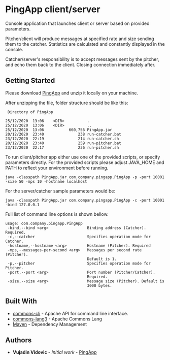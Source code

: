 # PingApp client/server

Console application that launches client or server based on provided parameters. 

Pitcher/client will produce messages at specified rate and size sending them to the catcher. Statistics are calculated and constantly displayed in the console.

Catcher/server's responsibility is to accept messages sent by the pitcher, and echo them back to the client. Closing connection immediately after. 

## Getting Started

Please download [PingApp](https://github.com/vujadinv/pingapp/blob/main/PingApp.zip) and unzip it locally on your machine.

After unzipping the file, folder structure should be like this:
```
 Directory of PingApp

25/12/2020  13:06    <DIR>          .
25/12/2020  13:06    <DIR>          ..
25/12/2020  13:06           660,756 PingApp.jar
20/12/2020  23:40               238 run-catcher.bat
23/12/2020  22:19               214 run-catcher.sh
20/12/2020  23:40               259 run-pitcher.bat
23/12/2020  22:17               236 run-pitcher.sh
```

To run client/pitcher app either use one of the provided scripts, or specify parameters directly. For the provided scripts please adjust JAVA_HOME and PATH to reflect your environment before running.

```
java -classpath PingApp.jar com.company.pingapp.PingApp -p -port 10001 -size 50 -mps 10 -hostname localhost
```

For the server/catcher sample parameters would be:

```
java -classpath PingApp.jar com.company.pingapp.PingApp -c -port 10001 -bind 127.0.0.1
```

Full list of command line options is shown bellow.

```
usage: com.company.pingapp.PingApp
 -bind,--bind <arg>                 Binding address (Catcher). Required.
 -c,--catcher                       Specifies operation mode for Catcher.
 -hostname,--hostname <arg>         Hostname (Pitcher). Required
 -mps,--messages-per-second <arg>   Messages per second rate (Pitcher).
                                    Default is 1.
 -p,--pitcher                       Specifies operation mode for Pitcher.
 -port,--port <arg>                 Port number (Pitcher/Catcher).
                                    Required.
 -size,--size <arg>                 Message size (Pitcher). Default is
                                    3000 bytes.
```

## Built With

* [commons-cli](https://mvnrepository.com/artifact/commons-cli/commons-cli) - Apache API for command line interface.
* [commons-lang3](https://mvnrepository.com/artifact/org.apache.commons/commons-lang3) - Apache Commons Lang
* [Maven](https://maven.apache.org/) - Dependency Management


## Authors

* **Vujadin Vidovic** - *Initial work* - [PingApp](https://github.com/vujadinv/pingapp)

